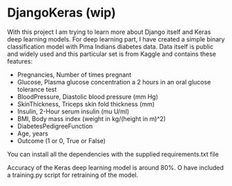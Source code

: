 # DjangoKeras (wip)

With this project I am trying to learn more about Django itself and Keras deep learning models. For deep learning part, I have created a simple binary classification model with Pima Indians diabetes data. Data itself is public and widely used and this particular set is from Kaggle and contains these features:

* Pregnancies, Number of times pregnant
* Glucose, Plasma glucose concentration a 2 hours in an oral glucose tolerance test
* BloodPressure, Diastolic blood pressure (mm Hg)
* SkinThickness, Triceps skin fold thickness (mm)
* Insulin, 2-Hour serum insulin (mu U/ml)
* BMI, Body mass index (weight in kg/(height in m)^2)
* DiabetesPedigreeFunction
* Age, years
* Outcome (1 or 0, True or False)


You can install all the dependencies with the supplied requirements.txt file


Accuracy of the Keras deep learning model is around 80%. O have included a training.py script for retraining of the model. 
